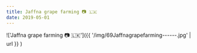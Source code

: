 ```yaml
---
title: Jaffna grape farming 📷 🇱🇰
date: 2019-05-01
---
```


!['Jaffna grape farming 📷 🇱🇰']({{ '/img/69Jaffnagrapefarming------.jpg' | url }} )